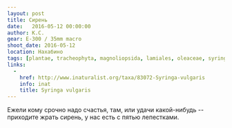 ```yaml
---
layout: post
title: Сирень
date:   2016-05-12 00:00:00
author: К.С.
gear: E-300 / 35mm macro
shoot_date: 2016-05-12
location: Нахабино
tags: [plantae, tracheophyta, magnoliopsida, lamiales, oleaceae, syringa, syringa vulgaris]
links:
  -
    href: http://www.inaturalist.org/taxa/83072-Syringa-vulgaris
    info: inat
    title: Syringa vulgaris
---
```


Ежели кому срочно надо счастья, там, или удачи какой-нибудь -- приходите жрать сирень, у нас есть с пятью лепестками.
